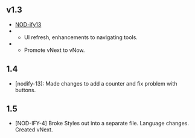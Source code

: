 ## v1.3
* [NOD-ify13](https://github.com/your-repository/your-project/commit/commit-id) 
* * UI refresh, enhancements to navigating tools.
* * Promote vNext to vNow. 

## 1.4
* [nodify-13]: Made changes to add a counter and fix problem with buttons. 

## 1.5
* [NOD-IFY-4] Broke Styles out into a separate file. Language changes. Created vNext.

